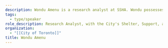 ```yaml
---
description: Wondu Amenu is a research analyst at SSHA. Wondu possesses Master's degree in international health from Vrije University of Amsterdam, The Netherlands, and has previously worked as an academic lecturing in Epidemiology, Biostatistics and Communicable disease control for health science students. He has previously published scientific articles on peer-reviewed international journals which can be accessed at https://www.researchgate.net/search/publication?q=wondu%20teshome
tags:
  - type/speaker
role_description: Research Analyst, with the City's Shelter, Support, and Housing Administration (SSHA) Division
organization:
  - "[[City of Toronto]]"
title: Wondu Amenu
---
```

